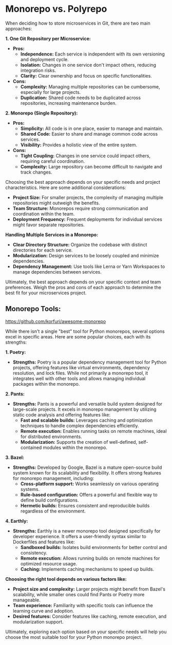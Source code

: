 
# Monorepo vs. Polyrepo

When deciding how to store microservices in Git, there are two main approaches:

**1. One Git Repository per Microservice:**

* **Pros:**
    * **Independence:** Each service is independent with its own versioning and deployment cycle.
    * **Isolation:** Changes in one service don't impact others, reducing integration risks.
    * **Clarity:** Clear ownership and focus on specific functionalities.
* **Cons:**
    * **Complexity:** Managing multiple repositories can be cumbersome, especially for large projects.
    * **Duplication:** Shared code needs to be duplicated across repositories, increasing maintenance burden.

**2. Monorepo (Single Repository):**

* **Pros:**
    * **Simplicity:** All code is in one place, easier to manage and maintain.
    * **Shared Code:** Easier to share and manage common code across services.
    * **Visibility:** Provides a holistic view of the entire system.
* **Cons:**
    * **Tight Coupling:** Changes in one service could impact others, requiring careful coordination.
    * **Complexity:** Large repository can become difficult to navigate and track changes.

Choosing the best approach depends on your specific needs and project characteristics. Here are some additional considerations:

* **Project Size:** For smaller projects, the complexity of managing multiple repositories might outweigh the benefits.
* **Team Structure:** Monorepos require strong communication and coordination within the team.
* **Deployment Frequency:** Frequent deployments for individual services might favor separate repositories.

**Handling Multiple Services in a Monorepo:**

* **Clear Directory Structure:** Organize the codebase with distinct directories for each service.
* **Modularization:** Design services to be loosely coupled and minimize dependencies.
* **Dependency Management:** Use tools like Lerna or Yarn Workspaces to manage dependencies between services.

Ultimately, the best approach depends on your specific context and team preferences. Weigh the pros and cons of each approach to determine the best fit for your microservices project.

## Monorepo Tools:

https://github.com/korfuri/awesome-monorepo

While there isn't a single "best" tool for Python monorepos, several options excel in specific areas. Here are some popular choices, each with its strengths:

**1. Poetry:**

* **Strengths:** Poetry is a popular dependency management tool for Python projects, offering features like virtual environments, dependency resolution, and lock files. While not primarily a monorepo tool, it integrates well with other tools and allows managing individual packages within the monorepo.

**2. Pants:**

* **Strengths:** Pants is a powerful and versatile build system designed for large-scale projects. It excels in monorepo management by utilizing static code analysis and offering features like:
    * **Fast and scalable builds:** Leverages caching and optimization techniques to handle complex dependencies efficiently.
    * **Remote execution:** Enables running tasks on remote machines, ideal for distributed environments.
    * **Modularization:** Supports the creation of well-defined, self-contained modules within the monorepo.

**3. Bazel:**

* **Strengths:** Developed by Google, Bazel is a mature open-source build system known for its scalability and flexibility. It offers strong features for monorepo management, including:
    * **Cross-platform support:** Works seamlessly on various operating systems.
    * **Rule-based configuration:** Offers a powerful and flexible way to define build configurations.
    * **Hermetic builds:** Ensures consistent and reproducible builds regardless of the environment.

**4. Earthly:**

* **Strengths:** Earthly is a newer monorepo tool designed specifically for developer experience. It offers a user-friendly syntax similar to Dockerfiles and features like:
    * **Sandboxed builds:** Isolates build environments for better control and consistency.
    * **Remote execution:** Allows running builds on remote machines for optimized resource usage.
    * **Caching:** Implements caching mechanisms to speed up builds.

**Choosing the right tool depends on various factors like:**

* **Project size and complexity:** Larger projects might benefit from Bazel's scalability, while smaller ones could find Pants or Poetry more manageable.
* **Team experience:** Familiarity with specific tools can influence the learning curve and adoption.
* **Desired features:** Consider features like caching, remote execution, and modularization support.

Ultimately, exploring each option based on your specific needs will help you choose the most suitable tool for your Python monorepo project.
